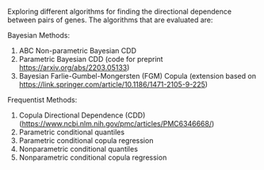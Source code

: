 Exploring different algorithms for finding the directional dependence between pairs of genes.
The algorithms that are evaluated are:

Bayesian Methods:
1. ABC Non-parametric Bayesian CDD
2. Parametric Bayesian CDD (code for preprint https://arxiv.org/abs/2203.05133)
3. Bayesian Farlie-Gumbel-Mongersten (FGM) Copula (extension based on https://link.springer.com/article/10.1186/1471-2105-9-225)

Frequentist Methods:
1. Copula Directional Dependence (CDD) (https://www.ncbi.nlm.nih.gov/pmc/articles/PMC6346668/)
2. Parametric conditional quantiles
3. Parametric conditional copula regression
4. Nonparametric conditional quantiles
5. Nonparametric conditional copula regression
